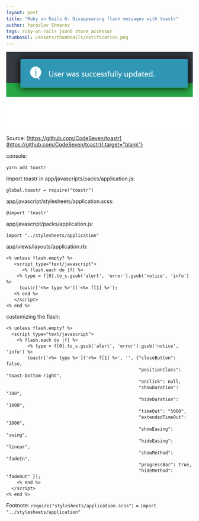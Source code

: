 ```yaml
---
layout: post
title: "Ruby on Rails 6: Disappearing flash messages with toastr"
author: Yaroslav Shmarov
tags: ruby-on-rails jsonb store_accessor
thumbnail: /assets/thumbnails/notification.png
---
```


![flash-message-example](/assets/2020-12-29-flash-messages-with-toastr-js/flash-message-example.png)

Source: 
[https://github.com/CodeSeven/toastr](https://github.com/CodeSeven/toastr){:target="blank"}

console:
```
yarn add toastr
```
Import toastr in app/javascripts/packs/application.js:
```
global.toastr = require("toastr")
```
app/javascript/stylesheets/application.scss:
```
@import 'toastr'
```
app/javascript/packs/application.js:
```
import "../stylesheets/application"
```
app/views/layouts/application.rb:
```
<% unless flash.empty? %>
   <script type="text/javascript">
      <% flash.each do |f| %>
    <% type = f[0].to_s.gsub('alert', 'error').gsub('notice', 'info') %>
   	 toastr['<%= type %>']('<%= f[1] %>');
   <% end %>
   </script>
<% end %>
```
customizing the flash:
```
<% unless flash.empty? %>
  <script type="text/javascript">
    <% flash.each do |f| %>
        <% type = f[0].to_s.gsub('alert', 'error').gsub('notice', 'info') %>
        toastr['<%= type %>']('<%= f[1] %>', '', {"closeButton": false,
                                                  "positionClass": "toast-bottom-right", 
                                                  "onclick": null, 
                                                  "showDuration": "300", 
                                                  "hideDuration": "1000", 
                                                  "timeOut": "5000", 
                                                  "extendedTimeOut": "1000", 
                                                  "showEasing": "swing", 
                                                  "hideEasing": "linear", 
                                                  "showMethod": "fadeIn", 
                                                  "progressBar": true,
                                                  "hideMethod": "fadeOut" });
    <% end %>
  </script>
<% end %>
```

Footnote: `require("stylesheets/application.scss")` = `import "../stylesheets/application"`

